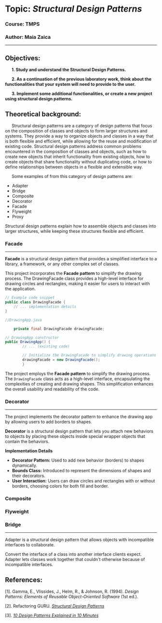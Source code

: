 # Topic: *Structural Design Patterns*
### Course: TMPS
### Author: Maia Zaica


------
## Objectives:
&ensp; &ensp; __1. Study and understand the Structural Design Patterns.__

&ensp; &ensp; __2. As a continuation of the previous laboratory work, think about the functionalities that your system will need to provide to the user.__

&ensp; &ensp; __3. Implement some additional functionalities, or create a new project using structural design patterns.__

## Theoretical background:
&ensp; &ensp; Structural design patterns are a category of design patterns that focus on the composition of classes and objects to form larger structures and systems. They provide a way to organize objects and classes in a way that is both flexible and efficient, while allowing for the reuse and modification of existing code. Structural design patterns address common problems encountered in the composition of classes and objects, such as how to create new objects that inherit functionality from existing objects, how to create objects that share functionality without duplicating code, or how to define relationships between objects in a flexible and extensible way.

&ensp; &ensp; Some examples of from this category of design patterns are:

* Adapter
* Bridge
* Composite
* Decorator
* Facade
* Flyweight
* Proxy

Structural design patterns explain how to assemble objects and classes into larger structures, while keeping these structures flexible and efficient.

### Facade

---

**Facade** is a structural design pattern that provides a simplified interface to a library, a framework, or any other complex set of classes.

This project incorporates the **Facade pattern** to simplify the drawing process. The DrawingFacade class provides a high-level interface for drawing circles and rectangles, making it easier for users to interact with the application.

```java
// Example code snippet
public class DrawingFacade {
    // ... implementation details
}
```

```java
//DrawingApp.java

    private final DrawingFacade drawingFacade;
```
```java
// DrawingApp constructor
public DrawingApp() {
        // ... (existing code)

        // Initialize the DrawingFacade to simplify drawing operations
        drawingFacade = new DrawingFacade();
        }
```        
        
The project employs the **Facade pattern** to simplify the drawing process. The `DrawingFacade` class acts as a high-level interface, encapsulating the complexities of creating and drawing shapes. This simplification enhances the overall usability and readability of the code.

### Decorator


---
The project implements the decorator pattern to enhance the drawing app by allowing users to add borders to shapes.

**Decorator** is a structural design pattern that lets you attach new behaviors to objects by placing these objects inside special wrapper objects that contain the behaviors.

**Implementation Details**

- **Decorator Pattern:** Used to add new behavior (borders) to shapes dynamically.
- **Bounds Class:** Introduced to represent the dimensions of shapes and their decorators.
- **User Interaction:** Users can draw circles and rectangles with or without borders, choosing colors for both fill and border.


### Composite
### Flyweight
### Bridge

---

Adapter is a structural design pattern that allows objects with incompatible interfaces to collaborate.

Convert the interface of a class into another interface clients expect. Adapter
lets classes work together that couldn't otherwise because of incompatible
interfaces.

## References:
[1]. Gamma, E., Vlissides, J., Helm, R., & Johnson, R. (1994). *Design Patterns: Elements of Reusable Object-Oriented Software* (1st ed.).

[2]. Refactoring GURU. [*Structural Design Patterns*](https://refactoring.guru/design-patterns/structural-patterns)

[3]. [*10 Design Patterns Explained in 10 Minutes*](https://www.youtube.com/watch?v=tv-_1er1mWI&ab_channel=Fireship)